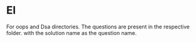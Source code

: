 # El
For oops and Dsa directories.
The questions  are present in the respective folder.
with the solution name as the question name.
